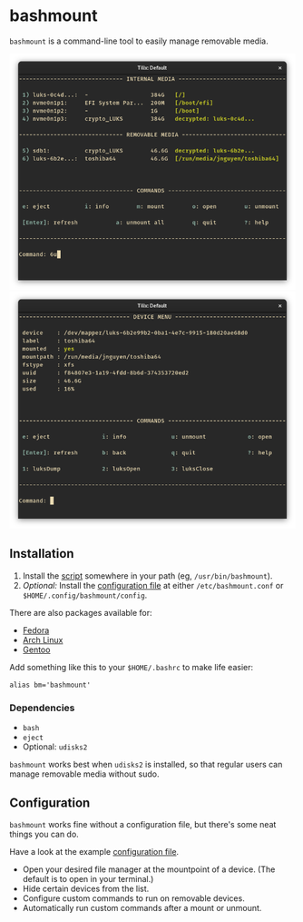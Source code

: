 # bashmount

`bashmount` is a command-line tool to easily manage removable media.

![bashmount screenshot](./screenshots/menu.png)
![bashmount submenu screenshot](./screenshots/submenu.png)

## Installation

1. Install the
   [script](https://raw.githubusercontent.com/jamielinux/bashmount/master/bashmount)
   somewhere in your path (eg, `/usr/bin/bashmount`).
2. _Optional:_ Install the
   [configuration file](https://raw.githubusercontent.com/jamielinux/bashmount/master/bashmount.conf)
   at either `/etc/bashmount.conf` or `$HOME/.config/bashmount/config`.

There are also packages available for:

- [Fedora](https://src.fedoraproject.org/rpms/bashmount)
- [Arch Linux](https://aur.archlinux.org/packages/bashmount/)
- [Gentoo](https://packages.gentoo.org/packages/sys-fs/bashmount)

Add something like this to your `$HOME/.bashrc` to make life easier:

```
alias bm='bashmount'
```

### Dependencies

* `bash`
* `eject`
* Optional: `udisks2`

`bashmount` works best when `udisks2` is installed, so that regular users can
manage removable media without sudo.

## Configuration

`bashmount` works fine without a configuration file, but there's some neat
things you can do.

Have a look at the example
[configuration file](https://github.com/jamielinux/bashmount/blob/master/bashmount.conf).

- Open your desired file manager at the mountpoint of a device. (The default is
  to open in your terminal.)
- Hide certain devices from the list.
- Configure custom commands to run on removable devices.
- Automatically run custom commands after a mount or unmount.

